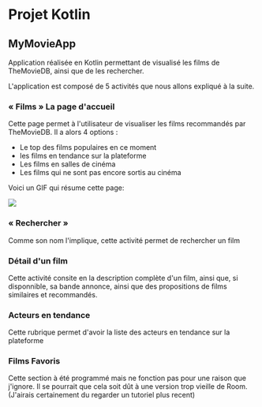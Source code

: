 # Projet Kotlin
## MyMovieApp

Application réalisée en Kotlin permettant de visualisé les films de TheMovieDB, ainsi que de les rechercher.

L'application est composé de 5 activités que nous allons expliqué à la suite.

### « Films » La page d'accueil

Cette page permet à l'utilisateur de visualiser les films recommandés par TheMovieDB. Il a alors 4 options :
- Le top des films populaires en ce moment
- les films en tendance sur la plateforme
- Les films en salles de cinéma
- Les films qui ne sont pas encore sortis au cinéma

Voici un GIF qui résume cette page:

![](SVID_20230609_203342_1.gif)

### « Rechercher »

Comme son nom l'implique, cette activité permet de rechercher un film

### Détail d'un film

Cette activité consite en la description complète d'un film, ainsi que, si disponnible, sa bande annonce, ainsi que des propositions de films similaires et recommandés.

### Acteurs en tendance

Cette rubrique permet d'avoir la liste des acteurs en tendance sur la plateforme

### Films Favoris

Cette section à été programmé mais ne fonction pas pour une raison que j'ignore. Il se pourrait que cela soit dût à une version trop vieille de Room. (J'airais certainement du regarder un tutoriel plus recent)
